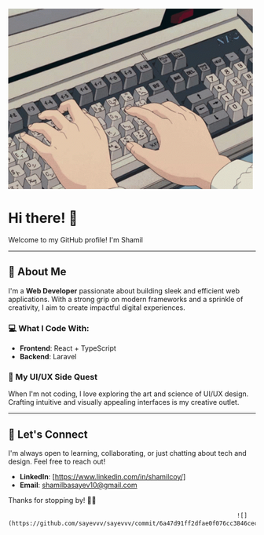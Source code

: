 ![](https://github.com/sayevvv/sayevvv/blob/main/assets/f82213b334541c0a2e83e3bf733f881f.gif)

# Hi there! 👋

Welcome to my GitHub profile! I'm Shamil

---

## 🚀 About Me

I'm a **Web Developer** passionate about building sleek and efficient web applications. With a strong grip on modern frameworks and a sprinkle of creativity, I aim to create impactful digital experiences.

### 💻 What I Code With:
- **Frontend**: React + TypeScript
- **Backend**: Laravel

### 🎨 My UI/UX Side Quest
When I'm not coding, I love exploring the art and science of UI/UX design. Crafting intuitive and visually appealing interfaces is my creative outlet.

---

## 🤝 Let's Connect
I'm always open to learning, collaborating, or just chatting about tech and design. Feel free to reach out!

- **LinkedIn**: [https://www.linkedin.com/in/shamilcoy/]
- **Email**: shamilbasayev10@gmail.com

Thanks for stopping by! 🚀👋

                                                                     ![](https://github.com/sayevvv/sayevvv/commit/6a47d91ff2dfae0f076cc3846cec88650f9a6a97)

<!---
sayevvv/sayevvv is a ✨ special ✨ repository because its `README.md` (this file) appears on your GitHub profile.
You can click the Preview link to take a look at your changes.
--->

